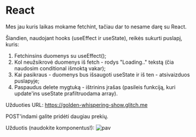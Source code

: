 # React

Mes jau kuris laikas mokame fetchint, tačiau dar to nesame darę su React.

Šiandien, naudojant hooks (useEffect ir useState), reikės sukurti puslapį, kuris:

1. Fetchinsins duomenys su useEffect();
2. Kol neužsikrovė duomenys iš fetch - rodys "Loading.." tekstą (čia naudosim conditional išmoktą vakar);
3. Kai pasikraus - duomenys bus išsaugoti useState ir iš ten - atsivaizduos puslapyje;
4. Paspaudus delete mygtuką - ištrinins įrašas (pasileis funkciją, kuri update'ins useState prafiltruodama array).
   
Užduoties URL: https://golden-whispering-show.glitch.me

POST'indami galite pridėti daugiau prekių.

Užduotis (naudokite komponentus!):
![pav](src/assets/uzd.avif)